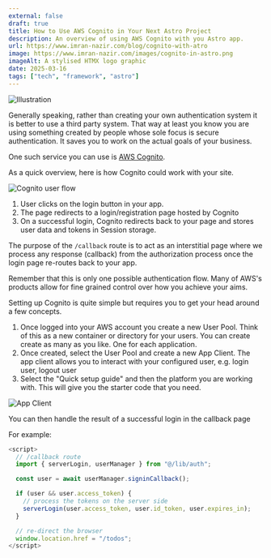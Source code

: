 ```yaml
---
external: false
draft: true
title: How to Use AWS Cognito in Your Next Astro Project
description: An overview of using AWS Cognito with you Astro app.
url: https://www.imran-nazir.com/blog/cognito-with-atro
image: https://www.imran-nazir.com/images/cognito-in-astro.png
imageAlt: A stylised HTMX logo graphic
date: 2025-03-16
tags: ["tech", "framework", "astro"]
---
```


![Illustration](/images/cognito-in-astro.png)

Generally speaking, rather than creating your own authentication system it is better
to use a third party system. That way at least you know you are using something created
by people whose sole focus is secure authentication. It saves you to work on the actual
goals of your business.

One such service you can use is [AWS Cognito](https://aws.amazon.com/cognito/).

As a quick overview, here is how Cognito could work with your site.

![Cognito user flow](/images/cognito-in-astro/user-flow.png)

1. User clicks on the login button in your app.
2. The page redirects to a login/registration page hosted by Cognito
3. On a successful login, Cognito redirects back to your page and stores user data and tokens in Session storage.

The purpose of the `/callback` route is to act as an interstitial page where we process any response (callback) from the authorization process once the login page re-routes back to your app.

Remember that this is only one possible authentication flow. Many of AWS's products
allow for fine grained control over how you achieve your aims.

Setting up Cognito is quite simple but requires you to get your head around a few concepts.

1. Once logged into your AWS account you create a new User Pool. Think of this as
   a new container or directory for your users. You can create create as many as you like. One for each application.
2. Once created, select the User Pool and create a new App Client. The app client
   allows you to interact with your configured user, e.g. login user, logout user
3. Select the "Quick setup guide" and then the platform you are working with. This will give you the
   starter code that you need.

![App Client](/images/cognito-in-astro/app-client.png)

You can then handle the result of a successful login in the callback page

For example:

```js
<script>
  // /callback route
  import { serverLogin, userManager } from "@/lib/auth";

  const user = await userManager.signinCallback();

  if (user && user.access_token) {
    // process the tokens on the server side
    serverLogin(user.access_token, user.id_token, user.expires_in);
  }

  // re-direct the browser
  window.location.href = "/todos";
</script>
```
